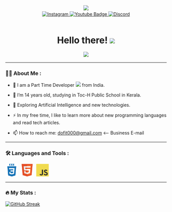 <div id="header" align="center">
  <img src="https://theprintedcat.com/wp-content/uploads/2021/08/keyboard-cat-transp2.gif" width="200"/>
  
</div>

<div id="badges" align="center">
  
  <a href="https://www.instagram.com/dofito20">
    <img src="https://img.shields.io/badge/Instagram-white?style=for-the-badge&logo=Instagram&color=%23F7F7F7" alt="Instagram"/>
  </a>
  
  <a href="https://www.youtube.com/@dofii2o">
    <img src="https://img.shields.io/badge/YouTube-red?style=for-the-badge&logo=youtube&logoColor=white" alt="Youtube Badge"/>
  </a>

  <a href="https://discord.gg/wsJe4TdfEZ">
    <img src="https://img.shields.io/badge/Discord-%237289d9?style=for-the-badge&logo=Discord&logoColor=white" alt="Discord"/>
  </a>
</div>

<div align="center">
  <img src="https://komarev.com/ghpvc/?username=DoFitO-dev&style=flat-square&color=blue" alt=""/>
  <h1>
    Hello there!
    <img src="https://media.giphy.com/media/hvRJCLFzcasrR4ia7z/giphy.gif" width="30px"/>
  </h1>
</div>

<div align="center">
  <img src="https://camo.githubusercontent.com/52cb4bb059b91310261d327a11e137f19fb76f971b5f8526d2a56eb598a4fe4a/68747470733a2f2f6d65646961342e67697068792e636f6d2f6d656469612f574941584b4544503852304942534158556b2f67697068792e676966" width="400"/>
</div>

---

### :man_technologist: About Me :
- 👋 I am a Part Time Developer <img src="https://media.giphy.com/media/WUlplcMpOCEmTGBtBW/giphy.gif" width="30"> from India.
- 🔭 I’m 14 years old, studying in Toc-H Public School in Kerala.

- 🌱 Exploring Artificial Intelligence and new technologies.

- ⚡ In my free time, I like to learn more about new programming languages and read tech articles.

- 📫 How to reach me: dofit000@gmail.com <-- Business E-mail

---

### :hammer_and_wrench: Languages and Tools :
<div>
  <img src="https://github.com/devicons/devicon/blob/master/icons/css3/css3-plain-wordmark.svg"  title="CSS3" alt="CSS" width="40" height="40"/>&nbsp;
  <img src="https://github.com/devicons/devicon/blob/master/icons/html5/html5-original.svg" title="HTML5" alt="HTML" width="40" height="40"/>&nbsp;
  <img src="https://github.com/devicons/devicon/blob/master/icons/javascript/javascript-original.svg" title="JavaScript" alt="JavaScript" width="40" height="40"/>&nbsp;
</div>

---

### :fire: My Stats :
<a href="https://git.io/streak-stats"><img src="https://streak-stats.demolab.com?user=DoFitO-dev&theme=dark&hide_border=true&border_radius=10&date_format=j%20M%5B%20Y%5D" alt="GitHub Streak" /></a>
